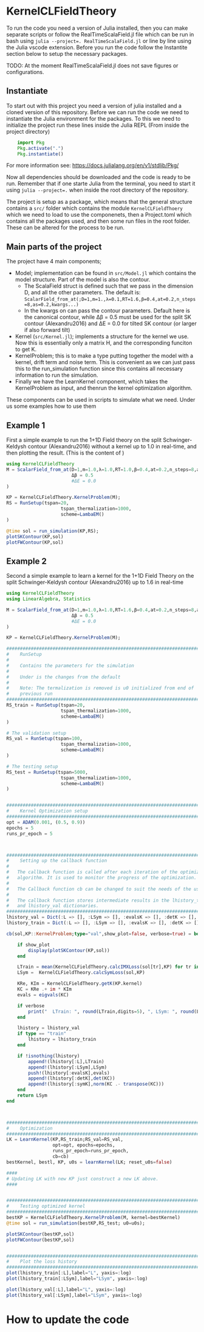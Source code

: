 # KernelCLFieldTheory


To run the code you need a version of Julia installed, then you can make separate scripts or follow the RealTimeScalaField.jl file which can be run in bash using `julia --project=. RealTimeScalaField.jl` or line by line using the Julia vscode extension. Before you run the code follow the Instantite section below to setup the necessary packages.

TODO: At the moment RealTimeScalaField.jl does not save figures or configurations.

## Instantiate

To start out with this project you need a version of julia installed and a cloned version of this repository. Before we can run the code we need to instantiate the Julia environment for the packages. To this we need to initialize the project run these lines inside the Julia REPL (From inside the project directory)
```julia
    import Pkg
    Pkg.activate(".")
    Pkg.instantiate()
```
For more information see: https://docs.julialang.org/en/v1/stdlib/Pkg/

Now all dependencies should be downloaded and the code is ready to be run. Remember that if one starte Julia from the terminal, you need to start it using `julia --project=.` when inside the root directory of the repository.

The project is setup as a package, which means that the general structure contains a `src/` folder which contains the module `KernelCLFieldThoery` which we need to load to use the componenets, then a Project.toml which contains all the packages used, and then some run files in the root folder. These can be altered for the process to be run. 

## Main parts of the project

The project have 4 main components;
- Model; implementation can be found in `src/Model.jl` which contains the model structure. Part of the model is also the contour. 
  - The ScalaField struct is defined such that we pass in the dimension D, and all the other parameters. The default is: `ScalarField_from_at(;D=1,m=1.,λ=0.1,RT=1.6,β=0.4,at=0.2,n_steps=8,as=0.2,kwargs...)`
  - In the kwargs on can pass the contour parameters. Default here is the canonical contour, while Δβ = 0.5 must be used for the split SK contour (Alexandru2016) and ΔE = 0.0 for tilted SK contour (or larger if also forward tilt)
- Kernel (`src/Kernel.jl`); implements a structure for the kernel we use. Now this is essentially only a matrix H, and the corresponding  funciton to get K.
- KernelProblem; this is to make a type putting together the model with a kernel, drift term and noise term. This is convenient as we can just pass this to the run_simulation function since this contains all necessary information to run the simulation.
- Finally we have the LearnKernel component, which takes the KernelProblem as input, and thenrun the kernel optimization algorithm. 


These components can be used in scripts to simulate what we need. Under us some examples how to use them


## Example 1
First a simple example to run the 1+1D Field theory on the split Schwinger-Keldysh contour (Alexandru2016) without a kernel up to 1.0 in real-time, and then plotting the result. (This is the content of )

```julia
using KernelCLFieldTheory
M = ScalarField_from_at(D=1,m=1.0,λ=1.0,RT=1.0,β=0.4,at=0.2,n_steps=8,as=0.2,
                        Δβ = 0.5                
                        #ΔE = 0.0              
)

KP = KernelCLFieldTheory.KernelProblem(M);
RS = RunSetup(tspan=20, 
                    tspan_thermalization=1000,  
                    scheme=LambaEM()
)

@time sol = run_simulation(KP,RS);
plotSKContour(KP,sol)
plotFWContour(KP,sol)
```


## Example 2

Second a simple example to learn a kernel for the 1+1D Field Theory on the split Schwinger-Keldysh contour (Alexandru2016) up to 1.6 in real-time

```julia
using KernelCLFieldTheory
using LinearAlgebra, Statistics

M = ScalarField_from_at(D=1,m=1.0,λ=1.0,RT=1.6,β=0.4,at=0.2,n_steps=8,as=0.2,
                        Δβ = 0.5                
                        #ΔE = 0.0              
)

KP = KernelCLFieldTheory.KernelProblem(M);

############################################################################
#    RunSetup
#
#    Contains the parameters for the simulation
#
#    Under is the changes from the default
#
#    Note: The termalization is removed is u0 initialized from end of 
#    previous run
############################################################################
RS_train = RunSetup(tspan=20, 
                    tspan_thermalization=1000,  
                    scheme=LambaEM()
)

# The validation setup
RS_val = RunSetup(tspan=100, 
                    tspan_thermalization=1000, 
                    scheme=LambaEM()
)

# The testing setup
RS_test = RunSetup(tspan=5000, 
                    tspan_thermalization=1000, 
                    scheme=LambaEM()
)


############################################################################
#    Kernel Optimization setup
############################################################################
opt = ADAM(0.001, (0.5, 0.9))
epochs = 5
runs_pr_epoch = 5



############################################################################
#    Setting up the callback function
#
#   The callback function is called after each iteration of the optimization
#   algorithm. It is used to monitor the progress of the optimization. 
#
#   The Callback function cb can be changed to suit the needs of the user.
#   
#   The callback function stores intermediate results in the lhistory_train
#   and lhistory_val dictionaries.
############################################################################
lhistory_val = Dict(:L => [], :LSym => [], :evalsK => [], :detK => [], :symK => [])
lhistory_train = Dict(:L => [], :LSym => [], :evalsK => [], :detK => [], :symK => [])

cb(sol,KP::KernelProblem;type="val",show_plot=false, verbose=true) = begin

    if show_plot
        display(plotSKContour(KP,sol))
    end

    LTrain = mean(KernelCLFieldTheory.calcIMXLoss(sol[tr],KP) for tr in eachindex(sol))
    LSym =  KernelCLFieldTheory.calcSymLoss(sol,KP)

    KRe, KIm = KernelCLFieldTheory.getK(KP.kernel)
    KC = KRe .+ im * KIm
    evals = eigvals(KC)

    if verbose
        print("  LTrain: ", round(LTrain,digits=5), ", LSym: ", round(LSym,digits=5))#, ", TLoss: ", round(TLoss,digits=5), ", LSym: ", round(LSym,digits=5),", LCorr: ", round(LCorr,digits=5))
    end

    lhistory = lhistory_val
    if type == "train"
        lhistory = lhistory_train
    end

    if !isnothing(lhistory)
        append!(lhistory[:L],LTrain)
        append!(lhistory[:LSym],LSym)
        push!(lhistory[:evalsK],evals)
        append!(lhistory[:detK],det(KC))
        append!(lhistory[:symK],norm(KC .- transpose(KC)))
    end
    return LSym
end



############################################################################
#    Optimization
############################################################################
LK = LearnKernel(KP,RS_train;RS_val=RS_val, 
                 opt=opt, epochs=epochs, 
                 runs_pr_epoch=runs_pr_epoch,
                 cb=cb)
bestKernel, bestl, KP, u0s = learnKernel(LK; reset_u0s=false)

####
# Updating LK with new KP just construct a new LK above.
####


############################################################################
#    Testing optimized kernel
############################################################################
bestKP = KernelCLFieldTheory.KernelProblem(M, kernel=bestKernel)
@time sol = run_simulation(bestKP,RS_test; u0=u0s);

plotSKContour(bestKP,sol)
plotFWContour(bestKP,sol)


############################################################################
#    Plot the loss history
############################################################################
plot(lhistory_train[:L],label="L", yaxis=:log)
plot(lhistory_train[:LSym],label="LSym", yaxis=:log)

plot(lhistory_val[:L],label="L", yaxis=:log)
plot(lhistory_val[:LSym],label="LSym", yaxis=:log)

```


# How to update the code


